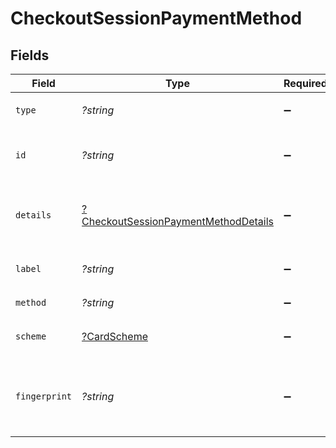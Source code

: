 # CheckoutSessionPaymentMethod


## Fields

| Field                                                                            | Type                                                                             | Required                                                                         | Description                                                                      | Example                                                                          |
| -------------------------------------------------------------------------------- | -------------------------------------------------------------------------------- | -------------------------------------------------------------------------------- | -------------------------------------------------------------------------------- | -------------------------------------------------------------------------------- |
| `type`                                                                           | *?string*                                                                        | :heavy_minus_sign:                                                               | Always `payment-method`                                                          | payment-method                                                                   |
| `id`                                                                             | *?string*                                                                        | :heavy_minus_sign:                                                               | The ID of the payment method.                                                    | ef9496d8-53a5-4aad-8ca2-00eb68334389                                             |
| `details`                                                                        | [?CheckoutSessionPaymentMethodDetails](./CheckoutSessionPaymentMethodDetails.md) | :heavy_minus_sign:                                                               | Details for credit or debit card payment method.                                 |                                                                                  |
| `label`                                                                          | *?string*                                                                        | :heavy_minus_sign:                                                               | The last 4 digits of the the card.                                               | 1234                                                                             |
| `method`                                                                         | *?string*                                                                        | :heavy_minus_sign:                                                               | Always `card`                                                                    | card                                                                             |
| `scheme`                                                                         | [?CardScheme](./CardScheme.md)                                                   | :heavy_minus_sign:                                                               | The scheme of the card.                                                          | visa                                                                             |
| `fingerprint`                                                                    | *?string*                                                                        | :heavy_minus_sign:                                                               | The unique hash derived from the card number.                                    | a50b85c200ee0795d6fd33a5c66f37a4564f554355c5b46a756aac485dd168a4                 |